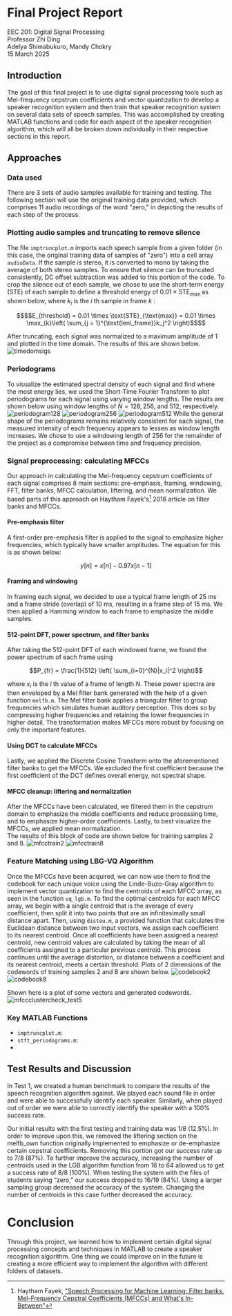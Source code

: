 # Final Project Report
EEC 201: Digital Signal Processing\
Professor Zhi Ding\
Adelya Shimabukuro, Mandy Chokry\
15 March 2025

## Introduction
The goal of this final project is to use digital signal processing tools such as Mel-frequency cepstrum coefficients and vector quantization to develop a speaker recognition system and then train that speaker recognition system on several data sets of speech samples. This was accomplished by creating MATLAB functions and code for each aspect of the speaker recognition algorithm, which will all be broken down individually in their respective sections in this report. 

## Approaches

### Data used

There are 3 sets of audio samples available for training and testing. The following section will use the original training data provided, which comprises 11 audio recordings of the word "zero," in depicting the results of each step of the process.

### Plotting audio samples and truncating to remove silence

The file `imptruncplot.m` imports each speech sample from a given folder (in this case, the original training data of samples of "zero") into a cell array `audioData`. If the sample is stereo, it is converted to mono by taking the average of both stereo samples. To ensure that silence can be truncated consistently, DC offset subtraction was added to this portion of the code. To crop the silence out of each sample, we chose to use the short-term energy (STE) of each sample to define a threshold energy of $0.01 \times \text{STE}_{max}$ as shown below, where $k_i$ is the $i$ th sample in frame $k$ :

```math
$$E_{threshold} = 0.01 \times \text{STE}_{\text{max}} = 0.01 \times \max_{k}\left( \sum_{j = 1}^{\text{len\_frame}}k_j^2 \right)$$
```

After truncating, each signal was normalized to a maximum amplitude of 1 and plotted in the time domain. The results of this are shown below.\
![timedomsigs](https://github.com/user-attachments/assets/535f100d-ee1b-47d7-90b1-f6c47abcc010)

### Periodograms

To visualize the estimated spectral density of each signal and find where the most energy lies, we used the Short-Time Fourier Transform to plot periodograms for each signal using varying window lengths. The results are shown below using window lengths of $N = 128, 256,$ and $512$, respectively.\
![periodogram128](https://github.com/user-attachments/assets/f1f3374b-e30f-4b29-8049-8657c13d7666)
![periodogram256](https://github.com/user-attachments/assets/5f0bdfbc-6648-4c8f-a02d-cf4b7d78eea1)
![periodogram512](https://github.com/user-attachments/assets/ab4f040a-b12b-453c-9f80-13b1d2c006be)
While the general shape of the periodograms remains relatively consistent for each signal, the measured intensity of each frequency appears to lessen as window length increases. We chose to use a windowing length of 256 for the remainder of the project as a compromise between time and frequency precision.

### Signal preprocessing: calculating MFCCs

Our approach in calculating the Mel-frequency cepstrum coefficients of each signal comprises 8 main sections: pre-emphasis, framing, windowing, FFT, filter banks, MFCC calculation, liftering, and mean normalization. We based parts of this approach on Haytham Fayek's[^1] 2016 article on filter banks and MFCCs.

#### Pre-emphasis filter
A first-order pre-emphasis filter is applied to the signal to emphasize higher frequencies, which typically have smaller amplitudes. The equation for this is as shown below:
```math
y[n] = x[n] - 0.97x[n-1]
```

#### Framing and windowing
In framing each signal, we decided to use a typical frame length of 25 ms and a frame stride (overlap) of 10 ms, resulting in a frame step of 15 ms. We then applied a Hamming window to each frame to emphasize the middle samples.

#### 512-point DFT, power spectrum, and filter banks
After taking the 512-point DFT of each windowed frame, we found the power spectrum of each frame using
```math
P_{fr} = \frac{1}{512} \left( \sum_{i=0}^{N}|x_i|^2 \right)
```
where $x_i$ is the $i$ th value of a frame of length $N$. These power spectra are then enveloped by a Mel filter bank generated with the help of a given function `melfb.m`. The Mel filter bank applies a triangular filter to group frequencies which simulates human auditory perception. This does so by compressing higher frequencies and retaining the lower frequencies in higher detail. The transformation makes MFCCs more robust by focusing on only the important features.

#### Using DCT to calculate MFCCs
Lastly, we applied the Discrete Cosine Transform onto the aforementioned filter banks to get the MFCCs. We excluded the first coefficient because the first coefficient of the DCT defines overall energy, not spectral shape.

#### MFCC cleanup: liftering and normalization
After the MFCCs have been calculated, we filtered them in the cepstrum domain to emphasize the middle coefficients and reduce processing time, and to emphasize higher-order coefficients. Lastly, to best visualize the MFCCs, we applied mean normalization.\
The results of this block of code are shown below for training samples 2 and 8.
![mfcctrain2](https://github.com/user-attachments/assets/f3e1343e-0d95-43c3-9907-beb808fa59c3)
![mfcctrain8](https://github.com/user-attachments/assets/72184917-8ec6-4163-8781-b2fdbb194b0d)

### Feature Matching using LBG-VQ Algorithm
Once the MFCCs have been acquired, we can now use them to find the codebook for each unique voice using the Linde-Buzo-Gray algorithm to implement vector quantization to find the centroids of each MFCC array, as seen in the function `vq_lgb.m`. To find the optimal centroids for each MFCC array, we begin with a single centroid that is the average of every coefficient, then split it into two points that are an infinitesimally small distance apart. Then, using `disteu.m`, a provided function that calculates the Euclidean distance between two input vectors, we assign each coefficient to its nearest centroid. Once all coefficients have been assigned a nearest centroid, new centroid values are calculated by taking the mean of all coefficients assigned to a particular previous centroid. This process continues until the average distortion, or distance between a coefficient and its nearest centroid, meets a certain threshold. Plots of 2 dimensions of the codewords of training samples 2 and 8 are shown below.
![codebook2](https://github.com/user-attachments/assets/08e63803-441f-4457-ac89-19cb9f0e5c92)
![codebook8](https://github.com/user-attachments/assets/531ea079-5f5d-4cbb-aa3e-fd2b91c986b6)

Shown here is a plot of some vectors and generated codewords.
![mfccclustercheck_test5](https://github.com/user-attachments/assets/62e8de1f-6479-4286-9c26-6acc862a8841)

### Key MATLAB Functions
* `imptruncplot.m`:
* `stft_periodograms.m`:
* 

## Test Results and Discussion

In Test 1, we created a human benchmark to compare the results of the speech recognition algorithm against. We played each sound file in order and were able to successfully identify each speaker. Similarly, when played out of order we were able to correctly identify the speaker with a 100% success rate. 

Our initial results with the first testing and training data was 1/8 (12.5%). In order to improve upon this, we removed the liftering section on the melfb_own function originally implemented to emphasize or de-emphasize certain cepstral coefficients. Removing this portion got our success rate up to 7/8 (87%). To further improve the accuracy, increasing the number of centroids used in the LGB algorithm function from 16 to 64 allowed us to get a success rate of 8/8 (100%). When testing the system with the files of students saying “zero,” our success dropped to 16/19 (84%). Using a larger sampling group decreased the accuracy of the system. Changing the number of centroids in this case further decreased the accuracy. 


# Conclusion
Through this project, we learned how to implement certain digital signal processing concepts and techniques in MATLAB to create a speaker recognition algorithm. One thing we could improve on in the future is creating a more efficient way to implement the algorithm with different folders of datasets.

[^1]: Haytham Fayek, ["Speech Processing for Machine Learning: Filter banks, Mel-Frequency Cepstral Coefficients (MFCCs) and What's In-Between"](https://haythamfayek.com/2016/04/21/speech-processing-for-machine-learning.html#fn:1)
